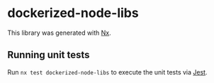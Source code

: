# dockerized-node-libs

This library was generated with [Nx](https://nx.dev).

## Running unit tests

Run `nx test dockerized-node-libs` to execute the unit tests via [Jest](https://jestjs.io).
